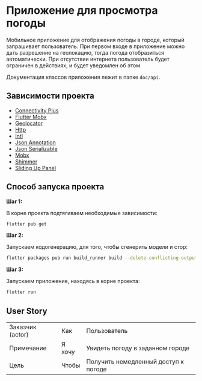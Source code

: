 # Приложение для просмотра погоды

Мобильное приложение для отображения погоды в городе, который запрашивает пользователь. При первом входе в приложение можно дать разрешение на геолокацию, тогда погода отобразиться автоматически. При отсутствии интернета пользователь будет ограничен в действиях, и будет уведомлен об этом.

Документация классов приложения лежит в папке `doc/api`.

## Зависимости проекта
- [Connectivity Plus](https://pub.dev/packages/connectivity_plus)
- [Flutter Mobx](https://pub.dev/packages/flutter_mobx)
- [Geolocator](https://pub.dev/packages/geolocator)
- [Http](https://pub.dev/packages/http)
- [Intl](https://pub.dev/packages/intl)
- [Json Annotation](https://pub.dev/packages/json_annotation)
- [Json Serializable](https://pub.dev/packages/json_serializable)
- [Mobx](https://pub.dev/packages/mobx)
- [Shimmer](https://pub.dev/packages/shimmer)
- [Sliding Up Panel](https://pub.dev/packages/sliding_up_panel)

## Способ запуска проекта

**Шаг 1:**

В корне проекта подтягиваем необходимые зависимости:

```bash
flutter pub get 
```

**Шаг 2:**

Запускаем кодогенерацию, для того, чтобы сгенерить модели и стор:

```bash
flutter packages pub run build_runner build --delete-conflicting-outputs
```

**Шаг 3:**

Запускаем приложение, находясь в корне проекта:

```bash
flutter run
```
## User Story

|                  |        |                                      |
| ---------------- | ------ | ------------------------------------ |
| Заказчик (actor) | Как    | Пользователь                         |
| Примечание       | Я хочу | Увидеть погоду в заданном городе     |
| Цель             | Чтобы  | Получить немедленный доступ к погоде |
